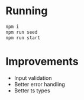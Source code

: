 Running
===
```sh
npm i
npm run seed
npm run start
```

Improvements
===
- Input validation
- Better error handling
- Better ts types